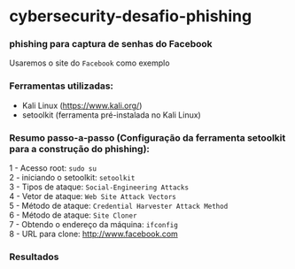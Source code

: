 # cybersecurity-desafio-phishing

### phishing para captura de senhas do Facebook
Usaremos o site do ``` Facebook ``` como exemplo

### Ferramentas utilizadas:
- Kali Linux (https://www.kali.org/)
- setoolkit (ferramenta pré-instalada no Kali Linux)

### Resumo passo-a-passo (Configuração da ferramenta setoolkit para a construção do phishing):
1 - Acesso root:  ``` sudo su  ``` <br>
2 - iniciando o setoolkit:  ``` setoolkit  ``` <br>
3 - Tipos de ataque: ``` Social-Engineering Attacks ```<br>
4 - Vetor de ataque: ``` Web Site Attack Vectors ``` <br>
5 - Método de ataque: ```Credential Harvester Attack Method ``` <br>
6 - Método de ataque: ``` Site Cloner ``` <br>
7 - Obtendo o endereço da máquina: ``` ifconfig ``` <br>
8 - URL para clone: http://www.facebook.com <br>

### Resultados

